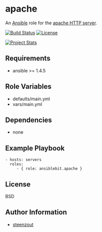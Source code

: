 apache
======

An [Ansible](http://www.ansible.com) role for the [apache HTTP server](http://httpd.apache.org).

[![Build Status](https://travis-ci.org/ansiblebit/apache.svg?branch=master)](https://travis-ci.org/ansiblebit/apache)
[![License](https://img.shields.io/badge/license-New%20BSD-blue.svg?style=flat)](https://raw.githubusercontent.com/ansiblebit/apache/master/LICENSE)

[![Project Stats](https://www.openhub.net/p/ansiblebit-apache/widgets/project_thin_badge.gif)](https://www.openhub.net/p/ansiblebit-apache/)

Requirements
------------

- ansible >= 1.4.5

Role Variables
--------------

- defaults/main.yml
- vars/main.yml

Dependencies
------------

- none

Example Playbook
----------------

    - hosts: servers
      roles:
         - { role: ansiblebit.apache }

License
-------

BSD

Author Information
------------------

- [steenzout](http://github.com/steenzout)
